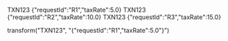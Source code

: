 TXN123	{"requestId":"R1","taxRate":5.0}
TXN123	{"requestId":"R2","taxRate":10.0}
TXN123	{"requestId":"R3","taxRate":15.0}

transform("TXN123", "{\"requestId\":\"R1\",\"taxRate\":5.0\"}")
